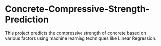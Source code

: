 # Concrete-Compressive-Strength-Prediction
This project predicts the compressive strength of concrete based on various factors using machine learning techniques like Linear Regression. 
